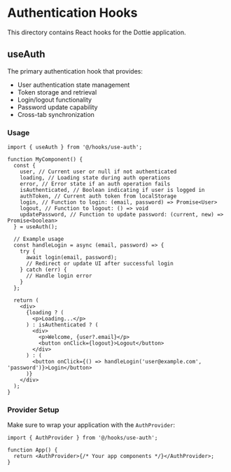 # Authentication Hooks

This directory contains React hooks for the Dottie application.

## useAuth

The primary authentication hook that provides:

- User authentication state management
- Token storage and retrieval
- Login/logout functionality
- Password update capability
- Cross-tab synchronization

### Usage

```tsx
import { useAuth } from '@/hooks/use-auth';

function MyComponent() {
  const {
    user, // Current user or null if not authenticated
    loading, // Loading state during auth operations
    error, // Error state if an auth operation fails
    isAuthenticated, // Boolean indicating if user is logged in
    authToken, // Current auth token from localStorage
    login, // Function to login: (email, password) => Promise<User>
    logout, // Function to logout: () => void
    updatePassword, // Function to update password: (current, new) => Promise<boolean>
  } = useAuth();

  // Example usage
  const handleLogin = async (email, password) => {
    try {
      await login(email, password);
      // Redirect or update UI after successful login
    } catch (err) {
      // Handle login error
    }
  };

  return (
    <div>
      {loading ? (
        <p>Loading...</p>
      ) : isAuthenticated ? (
        <div>
          <p>Welcome, {user?.email}</p>
          <button onClick={logout}>Logout</button>
        </div>
      ) : (
        <button onClick={() => handleLogin('user@example.com', 'password')}>Login</button>
      )}
    </div>
  );
}
```

### Provider Setup

Make sure to wrap your application with the `AuthProvider`:

```tsx
import { AuthProvider } from '@/hooks/use-auth';

function App() {
  return <AuthProvider>{/* Your app components */}</AuthProvider>;
}
```
